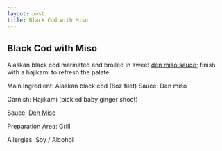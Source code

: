 ```yaml
---
layout: post
title: Black Cod with Miso
---
```


## Black Cod with Miso

Alaskan black cod marinated and broiled in sweet [den miso sauce](../sauces/den-miso.md); finish with a hajikami to refresh the palate.

Main Ingredient: Alaskan black cod (8oz filet) Sauce: Den miso

Garnish: Hajikami (pickled baby ginger shoot) 

Sauce: [Den Miso](../sauces/den-miso.md)

Preparation Area: Grill

Allergies: Soy / Alcohol